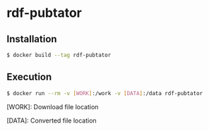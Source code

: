# rdf-pubtator

## Installation 

```bash
$ docker build --tag rdf-pubtator
```

## Execution

```bash
$ docker run --rm -v [WORK]:/work -v [DATA]:/data rdf-pubtator
```
[WORK]: Download file location

[DATA]: Converted file location
